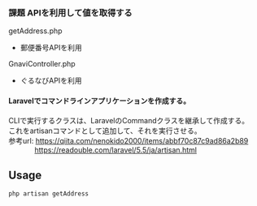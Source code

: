 ### 課題 APIを利用して値を取得する  
getAddress.php  
* 郵便番号APIを利用 

GnaviController.php  
* ぐるなびAPIを利用  

#### Laravelでコマンドラインアプリケーションを作成する。  
CLIで実行するクラスは、LaravelのCommandクラスを継承して作成する。  
これをartisanコマンドとして追加して、それを実行させる。  
参考url: https://qiita.com/nenokido2000/items/abbf70c87c9ad86a2b89  
&nbsp;&nbsp;&nbsp;&nbsp;&nbsp;&nbsp;&nbsp;&nbsp;&nbsp;&nbsp;&nbsp;&nbsp;&nbsp;https://readouble.com/laravel/5.5/ja/artisan.html

## Usage
```php
php artisan getAddress
```
